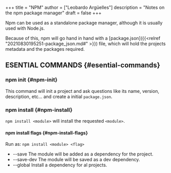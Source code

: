+++
title = "NPM"
author = ["Leobardo Argüelles"]
description = "Notes on the npm package manager"
draft = false
+++

Npm can be used as a standalone package manager, although it is usually
used with Node.js.

Because of this, npm will go hand in hand with a [package.json]({{<relref "20210830195251-package_json.md#" >}}) file, which
will hold the projects metadata and the packages required.


## ESENTIAL COMMANDS {#esential-commands}


### npm init {#npm-init}

This command will init a project and ask questions like its name,
version, description, etc... and create a initial `package.json`.


### npm install {#npm-install}

`npm install <module>` will install the requested `<module>`.


#### npm install flags {#npm-install-flags}

Run as: `npm install <module> <flag>`

-   --save
    The module will be added as a dependency for the project.
-   --save-dev
    The module will be saved as a dev dependency.
-   --global
    Install a dependency for al projects.
